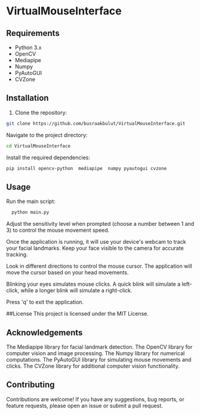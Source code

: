 # VirtualMouseInterface

## Requirements

- Python 3.x
- OpenCV
- Mediapipe
- Numpy
- PyAutoGUI
- CVZone

## Installation

1. Clone the repository:

```bash
git clone https://github.com/busraakbulut/VirtualMouseInterface.git
```
Navigate to the project directory:


   ```bash
   cd VirtualMouseInterface
   ```
Install the required dependencies:


   ```bash
   pip install opencv-python  mediapipe  numpy pyautogui cvzone
   ```
## Usage
Run the main script:

 ```bash
   python main.py
   ```
   Adjust the sensitivity level when prompted (choose a number between 1 and 3) to control the mouse movement speed.
   
   Once the application is running, it will use your device's webcam to track your facial landmarks. Keep your face visible to the camera for accurate tracking.
   
   Look in different directions to control the mouse cursor. The application will move the cursor based on your head movements.
   
   Blinking your eyes simulates mouse clicks. A quick blink will simulate a left-click, while a longer blink will simulate a right-click.
   
   Press 'q' to exit the application.
   
   ##License
   This project is licensed under the MIT License.
   
   ## Acknowledgements
   The Mediapipe library for facial landmark detection.
   The OpenCV library for computer vision and image processing.
   The Numpy library for numerical computations.
   The PyAutoGUI library for simulating mouse movements and clicks.
   The CVZone library for additional computer vision functionality.
   
   ## Contributing
   Contributions are welcome! If you have any suggestions, bug reports, or feature requests, please open an issue or submit a pull request.
